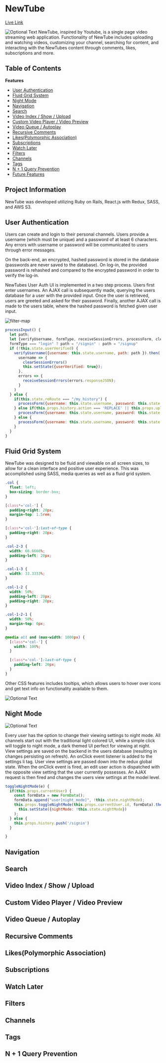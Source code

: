# NewTube
[Live Link](http://newtubeapp.herokuapp.com/)

![Optional Text](./app/assets/images/videoindex.png)
NewTube, inspired by Youtube, is a single page video streaming web application. Functionality of NewTube includes uploading and watching videos, customizing your channel, searching for content, and interacting with the NewTubes content through comments, likes, subscriptions and more.

## Table of Contents
**Features**

* [User Authentication](#user-authentication)
* [Fluid Grid System](#fluid-grid-system)
* [Night Mode](#night-mode)
* [Navigation](#navigation)
* [Search](#search)
* [Video Index / Show / Upload](#video-index--show--upload)
* [Custom Video Player / Video Preview](#custom-video-player--video-preview)
* [Video Queue / Autoplay](#video-queue--autoplay)
* [Recursive Comments](#recursive-comments)
* [Likes(Polymorphic Association)](#likespolymorphic-association)
* [Subscriptions](#subscriptions)
* [Watch Later](#watch-later)
* [Filters](#filters)
* [Channels](#channels)
* [Tags](#tags)
* [N + 1 Query Prevention](#n--1-query-prevention)
* [Future Features](#n--1-query-prevention)

## Project Information
NewTube was developed utilizing Ruby on Rails, React.js with Redux, SASS, and AWS S3.

## User Authentication
Users can create and login to their personal channels.  Users provide a username (which must be unique) and a password of at least 6 characters.  Any errors with username or password will be communicated to users through error messages.

On the back-end, an encrypted, hashed password is stored in the database (passwords are never saved to the database). On log-in, the provided password is rehashed and compared to the encrypted password in order to verify the log-in.

NewTubes User Auth UI is implemented in a two step process.  Users first enter usernames.  An AJAX call is subsequently made, querying the users database for a user with the provided input.  Once the user is retrieved, users are greeted and asked for their password.  Finally, another AJAX call is made to the users table, where the hashed password is fetched given user input.

![filter-map](/app/assets/images/auth2.gif)

```javascript
processInput() {
  let path;
  let {verifyUsername, formType, receiveSessionErrors, processForm, clearSessionErrors}  = this.props;
  formType === "login" ? path = "/signin" : path = "/signup"
  if (!this.state.userVerified) {
    verifyUsername({username: this.state.username, path: path }).then(
      username => {
        clearSessionErrors()
        this.setState({userVerified: true});
      },
      errors => {
        receiveSessionErrors(errors.responseJSON);
      }
    )
  } else {
    if(this.state.reRoute === "/my_history") {
      processForm({username: this.state.username, password: this.state.password}).then(this.historyRedirect)
    } else if(this.props.history.action === 'REPLACE' || this.props.uploadRedirect) {
      processForm({username: this.state.username, password: this.state.password}).then(this.uploadRedirect)
    } else {
      processForm({username: this.state.username, password: this.state.password})
    }
  }
}
```

## Fluid Grid System
NewTube was designed to be fluid and viewable on all screen sizes, to allow for a clean interface and positive user experience.  This was accomplished using SASS, media queries as well as a fluid grid system.

```css
.col {
  float: left;
  box-sizing: border-box;
}

[class*='col-'] {
  padding-right: 20px;
  margin-top: 1.5rem;
}

[class*='col-']:last-of-type {
  padding-right: 20px;
}

.col-2-3 {
  width: 66.6666%;
  padding-left: 20px;
}

.col-1-3 {
  width: 33.3333%;
}

.col-1-2 {
  width: 50%;
  padding-left: 20px;
  padding-right: 20px;
}

.col-1-2-1 {
  width: 50%;
  margin-top: 0px;
}

@media all and (max-width: 1000px) {
  [class*='col-'] {
    width: 100%;
  }

  [class*='col-']:last-of-type {
    padding-left: 20px;
  }
}
```
Other CSS features includes tooltips, which allows users to hover over icons and get text info on functionality available to them.

![Optional Text](./app/assets/images/tooltip.png)

## Night Mode
![Optional Text](./app/assets/images/nightmode2.png)

Every user has the option to change their viewing settings to night mode.  All channels start out with the traditional light colored UI, while a simple click will toggle to night mode, a dark themed UI perfect for viewing at night.  View settings are saved on the backend in the users database (resulting in changes persisting on refresh).  An onClick event listener is added to the settings li tag.  User view settings are passed down into the redux global state.  When the onClick event is fired, an edit user action is dispatched with the opposite view setting that the user currently possesses.  An AJAX request is then fired and changes the users view settings at the model level.

```javascript
toggleNightMode(e) {
  if(this.props.currentUser) {
    const formData = new FormData();
    formData.append("user[night_mode]", !this.state.nightMode);
    this.props.toggleNightMode(this.props.currentUser.id, formData).then(
      this.setState({nightMode: !this.state.nightMode})
    );
  } else {
    this.props.history.push('/signin')
  }

}
```

## Navigation
## Search
## Video Index / Show / Upload
## Custom Video Player / Video Preview
## Video Queue / Autoplay
## Recursive Comments
## Likes(Polymorphic Association)
## Subscriptions
## Watch Later
## Filters
## Channels
## Tags
## N + 1 Query Prevention
